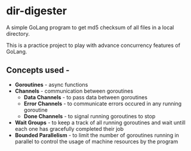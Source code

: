 # dir-digester
A simple GoLang program to get md5 checksum of all files in a local directory.

This is a practice project to play with advance concurrency features of GoLang.

## Concepts used -

* **Goroutines** - async functions 
* **Channels** - communication between goroutines
  * **Data Channels** - to pass data between goroutines
  * **Error Channels** - to communicate errors occured in any running goroutine
  * **Done Channels** - to signal running goroutines to stop 
* **Wait Groups** - to keep a track of all running goroutines and wait untill each one has gracefully completed their job
* **Bounded Parallelism** - to limit the number of goroutines running in parallel to control the usage of machine resources by the program 
